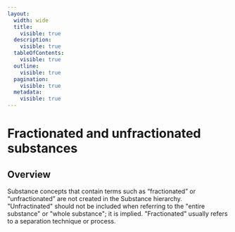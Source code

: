 ```yaml
---
layout:
  width: wide
  title:
    visible: true
  description:
    visible: true
  tableOfContents:
    visible: true
  outline:
    visible: true
  pagination:
    visible: true
  metadata:
    visible: true
---
```


# Fractionated and unfractionated substances

## Overview

Substance concepts that contain terms such as “fractionated” or “unfractionated” are not created in the Substance hierarchy. "Unfractinated" should not be included when referring to the "entire substance" or "whole substance"; it is implied. "Fractionated" usually refers to a separation technique or process.

  

